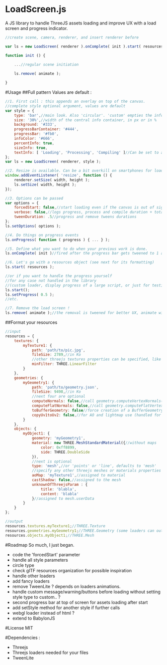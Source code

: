 # LoadScreen.js
A JS library to handle ThreeJS assets loading and improve UX with a load screen and progress indicator.
```js
//create scene, camera, renderer, and insert renderer before

var ls = new LoadScreen( renderer ).onComplete( init ).start( resources );

function init () {
    
    ...//regular scene initiation

    ls.remove( animate );

}
```

#Usage
##Full pattern
Values are default :
```js
//1. First call : this appends an overlay on top of the canvas.
//complete style optional argument, values are default
var style = {
    type: 'bar',//main look. Also 'circular'. 'custom' empties the info container and lets you fill it
    size: '30%',//width of the central info container, in px or in %
    background: '#333',
    progressBarContainer: '#444',
    progressBar: '#fb0',
    infoColor: '#666',
    percentInfo: true,
    sizeInfo: true,
    textInfo: [ 'Loading', 'Processing', 'Compiling' ]//Can be set to a single string or to false
};
var ls = new LoadScreen( renderer, style );

//2. Resize is available. Can be a bit overkill on smartphones for loads < 5-6 seconds
window.addEventListener( 'resize', function () { 
	renderer.setSize( width, height ); 
	ls.setSize( width, height ); 
});

//3. Options can be passed
var options = {
    forcedStart: false,//start loading even if the canvas is out of sight (usually bad practice)
    verbose: false,//logs progress, process and compile duration + total load screen duration
    tweenDuration: .5//progress and remove tweens durations
};
ls.setOptions( options );

//4. Do things on progress events
ls.onProgress( function ( progress ) { ... } );

//5. Define what you want to do when your previous work is done.
ls.onComplete( init )//fired after the progress bar gets tweened to 1 and after processing and compiling

//6. Let's go with a resources object (see next for its formatting)
ls.start( resources );

//or if you want to handle the progress yourself
//for any case not handled in the library
//(custom loader, display progress of a large script, or just for testing)
ls.start();
ls.setProgress( 0.5 );
//etc.

//7. Remove the load screen !
ls.remove( animate );//the removal is tweened for better UX, animate will be fired on completion.
```

##Format your resources
```js
//input
resources = {
    textures: {
        myTexture1: { 
            path: 'path/to/pic.jpg',
            fileSize: 2789,//in Ko
            //other threejs textures properties can be specified, like :
            minFilter: THREE.LinearFilter
        }
    },
    geometries: {
        myGeometry1: {
            path: 'path/to/geometry.json',
            fileSize: 9498,//in Ko
            //next four are optional
            computeNormals: false,//call geometry.computeVertexNormals()
            computeFlatNormals: false,//call geometry.computeFlatVertexNormals() (THREE.Geometry only)
            toBufferGeometry: false//force creation of a BufferGeometry
            copyUv1toUv2: false,//for AO and lightmap use (handled for THREE.BufferGeometry only)
        }
    },
    objects: {
        myObject1: {
            geometry: 'myGeometry1',
            material: new THREE.MeshStandardMaterial({//without maps
                color: 0xff8899, 
                side: THREE.DoubleSide 
            }),
            //next is optional
            type: 'mesh',//or 'points' or 'line', defaults to 'mesh'
            //specify any other threejs meshes or materials properties 
            aoMap: 'myTexture1',//assigned to material
            castShadow: false,//assigned to the mesh
            unknownOfThreejsParam : { 
                title: 'blabla', 
                content: 'blabla' 
            }//assigned to mesh.userData
        }
    }
};

//output
resources.textures.myTexture1;//THREE.Texture
resources.geometries.myGeometry1;//THREE.Geometry (some loaders can output a THREE.BufferGeometry)
resources.objects.myObject1;//THREE.Mesh
```

#Roadmap
So much, I just began.
* code the 'forcedStart' parameter
* handle all style parameters
* circle type
* check glTF resources organization for possible inspiration
* handle other loaders
* add fancy loaders
* remove TweenLite ? depends on loaders animations.
* handle custom message/warning/buttons before loading without setting style type to custom.. ?
* second progress bar at top of screen for assets loading after start
* add setStyle method for another style if further calls
* webgl loader instead of html ?
* extend to BabylonJS

#License
MIT

#Dependencies : 
* Threejs
* Threejs loaders needed for your files
* TweenLite
